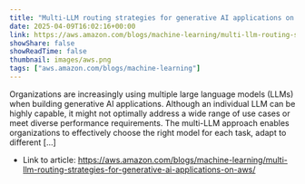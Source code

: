 ```yaml
---
title: "Multi-LLM routing strategies for generative AI applications on AWS"
date: 2025-04-09T16:02:16+00:00
link: https://aws.amazon.com/blogs/machine-learning/multi-llm-routing-strategies-for-generative-ai-applications-on-aws/
showShare: false
showReadTime: false
thumbnail: images/aws.png
tags: ["aws.amazon.com/blogs/machine-learning"]
---
```

Organizations are increasingly using multiple large language models (LLMs) when building generative AI applications. Although an individual LLM can be highly capable, it might not optimally address a wide range of use cases or meet diverse performance requirements. The multi-LLM approach enables organizations to effectively choose the right model for each task, adapt to different […]

- Link to article: https://aws.amazon.com/blogs/machine-learning/multi-llm-routing-strategies-for-generative-ai-applications-on-aws/